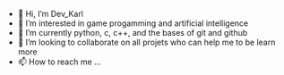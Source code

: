 - 👋 Hi, I’m Dev_Karl
- 👀 I’m interested in game progamming and artificial intelligence
- 🌱 I’m currently python, c, c++, and the bases of git and github
- 💞️ I’m looking to collaborate on all projets who can help me to be learn more
- 📫 How to reach me ...

<!---
Karl-08/Karl-08 is a ✨ special ✨ repository because its `README.md` (this file) appears on your GitHub profile.
You can click the Preview link to take a look at your changes.
--->
